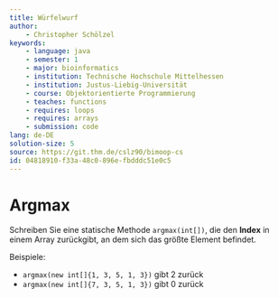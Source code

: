 ```yaml
---
title: Würfelwurf
author:
    - Christopher Schölzel
keywords:
    - language: java
    - semester: 1
    - major: bioinformatics
    - institution: Technische Hochschule Mittelhessen
    - institution: Justus-Liebig-Universität
    - course: Objektorientierte Programmierung
    - teaches: functions
    - requires: loops
    - requires: arrays
    - submission: code
lang: de-DE
solution-size: 5
source: https://git.thm.de/cslz90/bimoop-cs
id: 04818910-f33a-48c0-896e-fbdddc51e0c5
---
```


# Argmax

Schreiben Sie eine statische Methode `argmax(int[])`, die den
**Index** in einem Array zurückgibt, an dem sich das größte Element befindet.

Beispiele:

* `argmax(new int[]{1, 3, 5, 1, 3})` gibt 2 zurück
* `argmax(new int[]{7, 3, 5, 1, 3})` gibt 0 zurück
